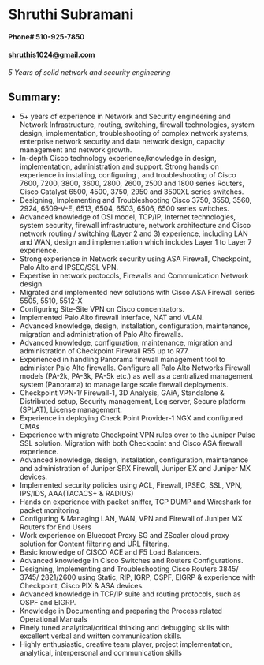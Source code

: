 # Shruthi Subramani
#### Phone# 510-925-7850
#### shruthis1024@gmail.com	


_5 Years of solid network and security engineering_


## Summary:

- 5+ years of experience in Network and Security engineering and Network Infrastructure, routing, switching, firewall technologies, system design, implementation, troubleshooting of complex network systems, enterprise network security and data network design, capacity management and network growth. 
- In-depth Cisco technology experience/knowledge in design, implementation, administration and support. 
Strong hands on experience in installing, configuring , and troubleshooting of Cisco 7600, 7200, 3800, 3600, 2800, 2600, 2500 and 1800 series Routers, Cisco Catalyst 6500, 4500, 3750, 2950 and 3500XL series switches. 
- Designing, Implementing and Troubleshooting Cisco 3750, 3550, 3560, 2924, 6509-V-E, 6513, 6504, 6503, 6506, 6500 series switches. 
- Advanced knowledge of OSI model, TCP/IP, Internet technologies, system security, firewall infrastructure, network architecture and Cisco network routing / switching (Layer 2 and 3) experience, including LAN and WAN, design and implementation which includes Layer 1 to Layer 7 experience. 
- Strong experience in Network security using ASA Firewall, Checkpoint, Palo Alto and IPSEC/SSL VPN. 
- Expertise in network protocols, Firewalls and Communication Network design. 
- Migrated and implemented new solutions with Cisco ASA Firewall series 5505, 5510, 5512-X 
- Configuring Site-Site VPN on Cisco concentrators. 
- Implemented Palo Alto firewall interface, NAT and VLAN. 
- Advanced knowledge, design, installation, configuration, maintenance, migration and administration of Palo Alto firewalls. 
- Advanced knowledge, configuration, maintenance, migration and administration of Checkpoint Firewall R55 up to R77. 
- Experienced in handling Panorama firewall management tool to administer Palo Alto firewalls. 
Configure all Palo Alto Networks Firewall models (PA-2k, PA-3k, PA-5k etc.) as well as a centralized management system (Panorama) to manage large scale firewall deployments. 
- Checkpoint VPN-1/ Firewall-1, 3D Analysis, GAiA, Standalone & Distributed setup, Security management, Log server, Secure platform (SPLAT), License management. 
- Experience in deploying Check Point Provider-1 NGX and configured CMAs 
- Experience with migrate Checkpoint VPN rules over to the Juniper Pulse SSL solution. Migration with both Checkpoint and Cisco ASA firewall experience. 
- Advanced knowledge, design, installation, configuration, maintenance and administration of Juniper SRX Firewall, Juniper EX and Juniper MX devices. 
- Implemented security policies using ACL, Firewall, IPSEC, SSL, VPN, IPS/IDS, AAA(TACACS+ & RADIUS) 
- Hands on experience with packet sniffer, TCP DUMP and Wireshark for packet monitoring. 
- Configuring & Managing LAN, WAN, VPN and Firewall of Juniper MX Routers for End Users 
- Work experience on Bluecoat Proxy SG and ZScaler cloud proxy solution for Content filtering and URL filtering. 
- Basic knowledge of CISCO ACE and F5 Load Balancers. 
- Advanced knowledge in Cisco Switches and Routers Configurations. 
- Designing, Implementing and Troubleshooting Cisco Routers 3845/ 3745/ 2821/2600 using Static, RIP, IGRP, OSPF, EIGRP & experience with Checkpoint, Cisco PIX & ASA devices. 
- Advanced knowledge in TCP/IP suite and routing protocols, such as OSPF and EIGRP. 
- Knowledge in Documenting and preparing the Process related Operational Manuals 
- Finely tuned analytical/critical thinking and debugging skills with excellent verbal and written communication skills. 
- Highly enthusiastic, creative team player, project implementation, analytical, interpersonal and communication skills



